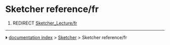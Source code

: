 # Sketcher reference/fr
1.  REDIRECT [Sketcher_Lecture/fr](Sketcher_Lecture/fr.md)



---
⏵ [documentation index](../README.md) > [Sketcher](Sketcher_Workbench.md) > Sketcher reference/fr
